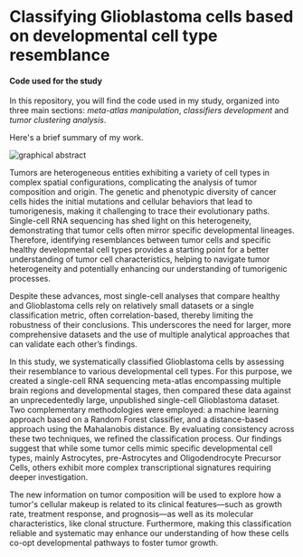 # Classifying Glioblastoma cells based on developmental cell type resemblance
#### Code used for the study

In this repository, you will find the code used in my study, organized into three main sections: *meta-atlas manipulation*, *classifiers development* and *tumor clustering analysis*.

Here's a brief summary of my work.

![graphical abstract ](https://github.com/siletti-lab/icoratella/blob/main/graphical_abstract.png)

Tumors are heterogeneous entities exhibiting a variety of cell types in complex spatial configurations, complicating the analysis of tumor composition and origin. The genetic and phenotypic diversity of cancer cells hides the initial mutations and cellular behaviors that lead to tumorigenesis, making it challenging to trace their evolutionary paths. Single-cell RNA sequencing has shed light on this heterogeneity, demonstrating that tumor cells often mirror specific developmental lineages. Therefore, identifying resemblances between tumor cells and specific healthy developmental cell types provides a starting point for a better understanding of tumor cell characteristics, helping to navigate tumor heterogeneity and potentially enhancing our understanding of tumorigenic processes. 

Despite these advances, most single-cell analyses that compare healthy and Glioblastoma cells rely on relatively small datasets or a single classification metric, often correlation-based, thereby limiting the robustness of their conclusions. This underscores the need for larger, more comprehensive datasets and the use of multiple analytical approaches that can validate each other’s findings. 

In this study, we systematically classified Glioblastoma cells by assessing their resemblance to various developmental cell types. For this purpose, we created a single-cell RNA sequencing meta-atlas encompassing multiple brain regions and developmental stages, then compared these data against an unprecedentedly large, unpublished single-cell Glioblastoma dataset. Two complementary methodologies were employed: a machine learning approach based on a Random Forest classifier, and a distance-based approach using the Mahalanobis distance. By evaluating consistency across these two techniques, we refined the classification process. Our findings suggest that while some tumor cells mimic specific developmental cell types, mainly Astrocytes, pre-Astrocytes and Oligodendrocyte Precursor Cells, others exhibit more complex transcriptional signatures requiring deeper investigation.

The new information on tumor composition will be used to explore how a tumor's cellular makeup is related to its clinical features—such as growth rate, treatment response, and prognosis—as well as its molecular characteristics, like clonal structure. Furthermore, making this classification reliable and systematic may enhance our understanding of how these cells co-opt developmental pathways to foster tumor growth.
